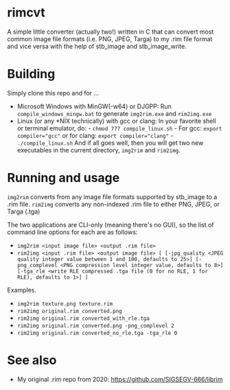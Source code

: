 # rimcvt
A simple little converter (actually two!) written in C that can convert most common image file formats (i.e. PNG, JPEG, Targa) to my .rim file format and vice versa with the help of stb_image and stb_image_write.
# Building
Simply clone this repo and for ...
 - Microsoft Windows with MinGW(-w64) or DJGPP:
    Run `compile_windows_mingw.bat` to generate `img2rim.exe` and `rim2img.exe`
 - Linux (or any *NIX technically) with gcc or clang:
    In your favorite shell or terminal emulator, do:
        - `chmod 777 compile_linux.sh`
        - For gcc: `export compiler="gcc"` or for clang: `export compiler="clang"`
        - `./compile_linux.sh`
    And if all goes well, then you will get two new executables in the current directory, 
    `img2rim` and `rim2img`.
# Running and usage
`img2rim` converts from any image file formats supported by stb_image to a .rim file.
`rim2img` converts any non-indexed .rim file to either PNG, JPEG, or Targa (.tga)

The two applications are CLI-only (meaning there's no GUI), so the list of command line options for each are as follows:

- `img2rim <input image file> <output .rim file>`
- `rim2img <input .rim file> <output image file> [ [-jpg_quality <JPEG quality integer value between 1 and 100, defaults to 25>] [-png_complevel <PNG compression level integer value, defaults to 8>] [-tga_rle <write RLE compressed .tga file (0 for no RLE, 1 for RLE), defaults to 1>] ]`

Examples.
- `img2rim texture.png texture.rim`
- `rim2img original.rim converted.png`
- `rim2img original.rim converted_with_rle.tga`
- `rim2img original.rim converted.png -png_complevel 2`
- `rim2img original.rim converted_no_rle.tga -tga_rle 0`

# See also
- My original .rim repo from 2020: https://github.com/SIGSEGV-666/librim

